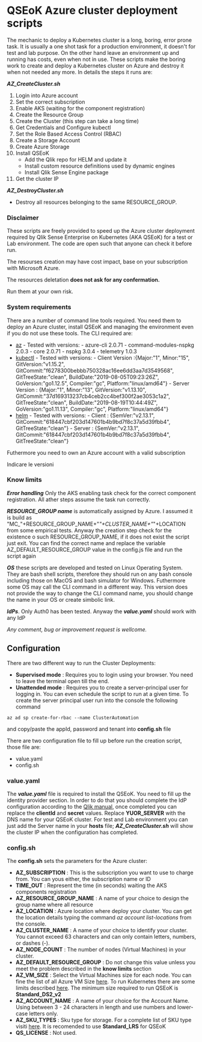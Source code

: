 # QSEoK Azure cluster deployment scripts

The mechanic to deploy a Kubernetes cluster is a long, boring, error prone task. It is usually a one shot task for a production environment, it doesn't for test and lab purpose. On the other hand leave an environment up and running has costs, even when not in use. These scripts make the boring work to create and deploy a Kubernetes cluster on Azure and destroy it when not needed any more.
In  details the steps it runs are:

***AZ_CreateCluster.sh***
1. Login into Azure account
2. Set the correct subscription
3. Enable AKS (waiting for the component registration)
4. Create the Resource Group
5. Create the Cluster (this step can take a long time)
6. Get Credentials and Configure kubectl
7. Set the Role Based Access Control (RBAC)
8. Create a Storage Account
9. Create Azure Storage
10. Install QSEoK
      - Add the Qlik repo for HELM and update it
      - Install custom resource definitions used by dynamic engines
      - Install Qlik Sense Engine package
11. Get the cluster IP

***AZ_DestroyCluster.sh***
- Destroy all resources belonging to the same RESOURCE_GROUP.

### Disclaimer
These scripts are freely provided to speed up the Azure cluster deployment required by Qlik Sense Enterprise on Kubernetes (AKA QSEoK) for a test or Lab environment. The code are open such that anyone can check it before run. 

The resourses creation may have cost impact, base on your subscription with Microsoft Azure.

The resources deletation **does not ask for any confermation.**

Run them at your own risk.

### System requirements

There are a number of command line tools required. You need them to deploy an Azure cluster, install QSEoK and managing the environment even if you do not use these tools. The CLI required are:

 - [az](https://docs.microsoft.com/it-it/cli/azure/install-azure-cli?view=azure-cli-latest) 
       - Tested with versions:
             - azure-cli 2.0.71
             - command-modules-nspkg 2.0.3
             - core 2.0.71
             - nspkg 3.0.4
             - telemetry 1.0.3
 - [kubectl](https://kubernetes.io/docs/tasks/tools/install-kubectl/)
       - Tested with versions:
             - Client Version :{Major:"1", Minor:"15", GitVersion:"v1.15.2", GitCommit:"f6278300bebbb750328ac16ee6dd3aa7d3549568", GitTreeState:"clean", BuildDate:"2019-08-05T09:23:26Z", GoVersion:"go1.12.5", Compiler:"gc", Platform:"linux/amd64"}
             - Server Version : {Major:"1", Minor:"13", GitVersion:"v1.13.10", GitCommit:"37d169313237cb4ceb2cc4bef300f2ae3053c1a2", GitTreeState:"clean", BuildDate:"2019-08-19T10:44:49Z", GoVersion:"go1.11.13", Compiler:"gc", Platform:"linux/amd64"}
 - [helm](https://helm.sh/docs/using_helm/)
       - Tested with versions:
             - Client : {SemVer:"v2.13.1", GitCommit:"618447cbf203d147601b4b9bd7f8c37a5d39fbb4", GitTreeState:"clean"}
             - Server : {SemVer:"v2.13.1", GitCommit:"618447cbf203d147601b4b9bd7f8c37a5d39fbb4", GitTreeState:"clean"}
 
 Futhermore you need to own an Azure account with a valid subscription

Indicare le versioni

### Know limits
***Error handling*** Only the AKS enabling task check for the correct component registration. All ather steps assume the task run correctly.

***RESOURCE_GROUP name*** is automatically assigned by Azure. I assumed it is build as "MC_"+RESOURCE_GROUP_NAME+"_"+CLUSTER_NAME+"_"+LOCATION from some empirical tests. Anyway the creation step check for the existence o such RESOURCE_GROUP_NAME, if it does not exist the script just exit. You can find the correct name and replace the variable AZ_DEFAULT_RESOURCE_GROUP value in the config.js file and run the script again

***OS*** these scripts are developed and tested on Linux Operating System. They are bash shell scripts, therefore they should run on any bash console including those on MacOS and bash simulator for Windows. Futhermore some OS may call the CLI command in a different way. This version does not provide the way to change the CLI command name, you should change the name in your OS or create simbolic link.

***IdPs***. Only Auth0 has been tested. Anyway the ***value.yaml*** should work with any IdP

*Any comment, bug or improvement request is wellcome.*


## Configuration
There are two different way to run the Cluster Deployments:
- **Supervised mode** : Requires you to login using your browser. You need to leave the terminal open till the end.
- **Unattended mode** : Requires you to create a server-principal user for logging in. You can even schedule the script to run at a given time. To create the server principal user run into the console the following command

```
az ad sp create-for-rbac --name ClusterAutomation
```

and copy/paste the appId, password and tenant into **config.sh** file

There are two configuration file to fill up before run the creation script, those file are:
- value.yaml
- config.sh

### value.yaml
The ***value.yaml*** file is required to install the QSEoK. You need to fill up the identity provider section. In order to do that you should complete the IdP configuration according to the [Qlik manual]( https://help.qlik.com/en-US/sense/June2019/Subsystems/PlanningQlikSenseDeployments/Content/Sense_Deployment/auth0-setup.htm), once completed you can replace the **clientId** and **secret** values.
Replace **YUOR_SERVER** with the DNS name for your QSEoK cluster. For test and Lab environment you can just add the Server name in your **hosts** file; ***AZ_CreateCluster.sh*** will show the cluster IP when the configuration has completed. 

### config.sh
The **config.sh** sets the parameters for the Azure cluster:
- **AZ_SUBSCRIPTION** : This is the subscription you want to use to charge from. You can yous either, the subscription name or ID
- **TIME_OUT** : Represent the time (in seconds) waiting the AKS components registration
- **AZ_RESOURCE_GROUP_NAME** : A name of your choice to design the group name where all resource 
- **AZ_LOCATION** : Azure location where deploy your cluster. You can get the location details typing the command  *az account list-locations*  from the console. 
- **AZ_CLUSTER_NAME** : A name of your choice to identify your cluster. You cannot exceed 63 characters and can only contain letters, numbers, or dashes (-).
- **AZ_NODE_COUNT** : The number of nodes (Virtual Machines) in your cluster.
- **AZ_DEFAULT_RESOURCE_GROUP** : Do not change this value unless you meet the problem described in the **know limits** section
- **AZ_VM_SIZE** : Select the Virtual Machines size for each node. You can fine the list of all Azure VM Size [here](https://docs.microsoft.com/it-it/azure/virtual-machines/windows/sizes-general). To run Kubernetes there are some limits described [here](https://docs.microsoft.com/en-us/azure/aks/quotas-skus-regions#restricted-vm-sizes). The minimum size required to run QSEoK is **Standard_DS2_v2**
- **AZ_ACCOUNT_NAME** : A name of your choice for the Account Name. Using between 3 - 24 characters in length and use numbers and lower-case letters only.
- **AZ_SKU_TYPES** :  Sku type for storage. For a complete list of SKU type visiti [here](https://docs.microsoft.com/en-us/rest/api/storagerp/srp_sku_types). It is recomended to use **Standard_LRS** for QSEoK
- **QS_LICENSE** : Not used.



